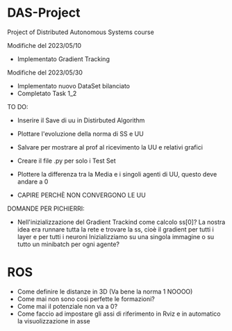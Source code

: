 # DAS-Project
Project of Distributed Autonomous Systems course

Modifiche del 2023/05/10
- Implementato Gradient Tracking

Modifiche del 2023/05/30
- Implementato nuovo DataSet bilanciato
- Completato Task 1_2


TO DO:
- Inserire il Save di uu in Distirbuted Algorithm
- Plottare l'evoluzione della norma di SS e UU
- Salvare per mostrare al prof al ricevimento la UU e relativi grafici
- Creare il file .py per solo i Test Set
- Plottere la differenza tra la Media e i singoli agenti di UU, questo deve andare a 0

- CAPIRE PERCHÈ NON CONVERGONO LE UU


DOMANDE PER PICHIERRI:
- Nell'inizializzazione del Gradient Trackind come calcolo ss[0]?
    La nostra idea era runnare tutta la rete e trovare la ss, cioè il gradient per tutti i layer e per tutti i neuroni
    Inizializziamo su una singola immagine o su tutto un minibatch per ogni agente?
# ROS
- Come definire le distanze in 3D (Va bene la norma 1 NOOOO)
- Come mai non sono così perfette le formazioni?
- Come mai il potenziale non va a 0?
- Come faccio ad impostare gli assi di riferimento in Rviz e in automatico la visuolizzazione in asse


